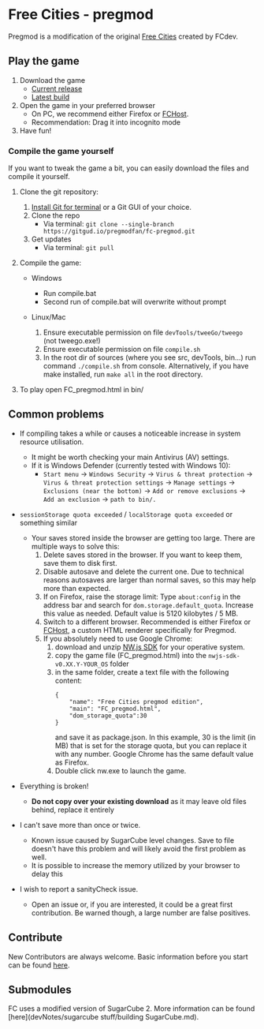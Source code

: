 <!-- cSpell:ignore nwjs -->

# Free Cities - pregmod

Pregmod is a modification of the original [Free Cities](https://freecitiesblog.blogspot.com/) created by FCdev.

## Play the game

1. Download the game
   * [Current release](https://gitgud.io/pregmodfan/fc-pregmod/-/releases)
   * [Latest build](https://gitgud.io/pregmodfan/fc-pregmod/-/jobs/artifacts/pregmod-master/download?job=build)
2. Open the game in your preferred browser
   * On PC, we recommend either Firefox or [FCHost](FCHost/documentation_FCHost.md).
   * Recommendation: Drag it into incognito mode
3. Have fun!

### Compile the game yourself

If you want to tweak the game a bit, you can easily download the files and compile it yourself.

1. Clone the git repository:
   1. [Install Git for terminal](https://git-scm.com/book/en/v2/Getting-Started-Installing-Git) or a Git GUI of your
      choice.
   2. Clone the repo
       * Via terminal: `git clone --single-branch https://gitgud.io/pregmodfan/fc-pregmod.git`
   3. Get updates
       * Via terminal: `git pull`

2. Compile the game:
   * Windows
     * Run compile.bat
     * Second run of compile.bat will overwrite without prompt

   * Linux/Mac
     1. Ensure executable permission on file `devTools/tweeGo/tweego` (not tweego.exe!)
     2. Ensure executable permission on file `compile.sh`
     3. In the root dir of sources (where you see src, devTools, bin...) run command `./compile.sh` from console.
        Alternatively, if you have make installed, run `make all` in the root directory.

3. To play open FC_pregmod.html in bin/

## Common problems

* If compiling takes a while or causes a noticeable increase in system resource utilisation.
  - It might be worth checking your main Antivirus (AV) settings.
  - If it is Windows Defender (currently tested with Windows 10):
    * `Start menu` -> `Windows Security` -> `Virus & threat protection` -> `Virus & threat protection settings` ->
      `Manage settings` -> `Exclusions (near the bottom)` -> `Add or remove exclusions` -> `Add an exclusion` ->
      `path to bin/.`

* `sessionStorage quota exceeded` / `localStorage quota exceeded` or something similar
  - Your saves stored inside the browser are getting too large. There are multiple ways to solve this:
    1. Delete saves stored in the browser. If you want to keep them, save them to disk first.
    2. Disable autosave and delete the current one. Due to technical reasons autosaves are larger than normal saves,
       so this may help more than expected.
    3. If on Firefox, raise the storage limit: Type `about:config` in the address bar and search for
       `dom.storage.default_quota`. Increase this value as needed. Default value is 5120 kilobytes / 5 MB.
    4. Switch to a different browser. Recommended is either Firefox or [FCHost](FCHost/documentation_FCHost.md), a
       custom HTML renderer specifically for Pregmod.
    5. If you absolutely need to use Google Chrome:
       1. download and unzip [NW.js SDK](https://nwjs.io/downloads/) for your operative system.
       2. copy the game file (FC_pregmod.html) into the `nwjs-sdk-v0.XX.Y-YOUR_OS` folder
       3. in the same folder, create a text file with the following content:
          ```
          {
              "name": "Free Cities pregmod edition",
              "main": "FC_pregmod.html",
              "dom_storage_quota":30
          }
          ```
          and save it as package.json. In this example, 30 is the limit (in MB) that is set for the storage quota,
          but you can replace it with any number. Google Chrome has the same default value as Firefox.
       4. Double click nw.exe to launch the game.

* Everything is broken!
  - **Do not copy over your existing download** as it may leave old files behind, replace it entirely

* I can't save more than once or twice.
  - Known issue caused by SugarCube level changes. Save to file doesn't have this problem and will likely avoid the
    first problem as well.
  - It is possible to increase the memory utilized by your browser to delay this

* I wish to report a sanityCheck issue.
  - Open an issue or, if you are interested, it could be a great first contribution. Be warned though, a large number
    are false positives.

## Contribute

New Contributors are always welcome. Basic information before you start can be found [here](CONTRIBUTING.md).

## Submodules

FC uses a modified version of SugarCube 2. More information can be found [here](devNotes/sugarcube stuff/building SugarCube.md).
